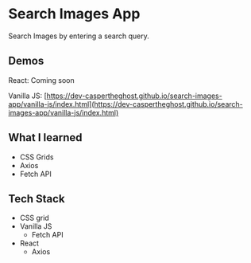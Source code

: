 # Search Images App

Search Images by entering a search query.

## Demos

React: Coming soon

Vanilla JS: [https://dev-caspertheghost.github.io/search-images-app/vanilla-js/index.html](https://dev-caspertheghost.github.io/search-images-app/vanilla-js/index.html)

## What I learned

- CSS Grids
- Axios
- Fetch API

## Tech Stack

- CSS grid
- Vanilla JS
  - Fetch API
- React
  - Axios
